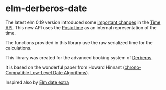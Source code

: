 # elm-derberos-date

The latest elm 0.19 version introduced some [important changes](https://github.com/elm/compiler/blob/master/upgrade-docs/0.19.md) in the [Time API](https://package.elm-lang.org/packages/elm/time/latest/). This new API uses the [Posix time](https://en.wikipedia.org/wiki/Unix_time) as an internal representation of the time.

The functions provided in this library use the raw serialized time for the calculations.

This library was created for the advanced booking system of [Derberos](https://derberos.digital/en).

It is based on the wonderful paper from Howard Hinnant ([chrono-Compatible Low-Level Date Algorithms](http://howardhinnant.github.io/date_algorithms.html)).

Inspired also by [Elm date extra](https://package.elm-lang.org/packages/rluiten/elm-date-extra/9.4.0)
